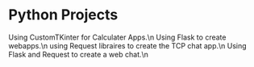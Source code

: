 # Python Projects

Using CustomTKinter for Calculater Apps.\n
Using Flask to create webapps.\n
using Request libraires to create the TCP chat app.\n 
Using Flask and Request to create a web chat.\n
